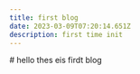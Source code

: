 ```yaml
---
title: first blog
date: 2023-03-09T07:20:14.651Z
description: first time init
---
```

\#﻿ hello thes eis firdt blog